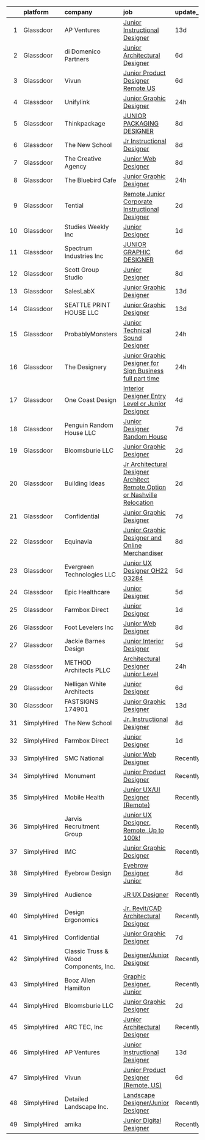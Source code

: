 

|    | platform    | company                               | job                                                                                                                                                                                                                                                                                                                                                                                                                                                                                                                                                                                                                                                                                                                                                                                                                                                                                                                                                                                 | update_time   | location             |
|---:|:------------|:--------------------------------------|:------------------------------------------------------------------------------------------------------------------------------------------------------------------------------------------------------------------------------------------------------------------------------------------------------------------------------------------------------------------------------------------------------------------------------------------------------------------------------------------------------------------------------------------------------------------------------------------------------------------------------------------------------------------------------------------------------------------------------------------------------------------------------------------------------------------------------------------------------------------------------------------------------------------------------------------------------------------------------------|:--------------|:---------------------|
|  1 | Glassdoor   | AP Ventures                           | [Junior Instructional Designer](https://www.glassdoor.com/partner/jobListing.htm?pos=130&ao=1136043&s=58&guid=000001834002c0cea9b83df76b068863&src=GD_JOB_AD&t=SR&vt=w&ea=1&cs=1_fb8f2263&cb=1663226266129&jobListingId=1008111195769&jrtk=3-0-1gd005g7hjcag801-1gd005g84kuhr800-510e4412f64d4353-)                                                                                                                                                                                                                                                                                                                                                                                                                                                                                                                                                                                                                                                                                 | 13d           | Remote               |
|  2 | Glassdoor   | di Domenico   Partners                | [Junior Architectural Designer](https://www.glassdoor.com/partner/jobListing.htm?pos=102&ao=1110586&s=58&guid=000001834002c0cea9b83df76b068863&src=GD_JOB_AD&t=SR&vt=w&ea=1&cs=1_278f56c9&cb=1663226266126&jobListingId=1008126041617&cpc=C17E88BEEFAF6676&jrtk=3-0-1gd005g7hjcag801-1gd005g84kuhr800-723fdd939c4b98c1--6NYlbfkN0Af7IH--f52cTUDwFMUanxXcd3NiV5wYJyzlyk1G5yREY5tH6gVYRJQFm0gt-AkvyOasr_qcNJy9IwTZqoB608R9agM9HWv_A-63Nt1MFNI5zKV3CRvddsTt_zh7WQi6QoxnvArYCuuUSD-cWn4gfh9KTxr5A8sRxkQI6Hmr_KMYxwf7eazVyKGl2JKpU9uu5zOpL8u1ClZAjtK39M-CRNzPuFa-BS8ffbNLF-vrFAkk7bMNb9CPXKADt40cKHM8RBQFS8SJcwXAflUcQbN_0iNu3v40pFzkMvrREeBbD7_usgfMp3z94GuXSDthGy7PCNkiGKoFEgTDwGwdtY8SODjrrNeu1_Td80BeC1c0boTzMu8XNnwcbqGMW4weIddDKdqNsbJV-GOlDDc_wuFQXu4NR7bpCWpoEj2OGHtZ7nfx98serKV9foPsJTYdvcIhSmhW-a6kb7rr7JJXGpt6VwJsesEvIsodjufdqui9FK8K4evL_4UZ5R4cZLdZGkbnwtusQM9vunhyg%3D%3D)                                                                                                | 6d            | Long Island City, NY |
|  3 | Glassdoor   | Vivun                                 | [Junior Product Designer  Remote  US ](https://www.glassdoor.com/partner/jobListing.htm?pos=117&ao=1136043&s=58&guid=000001834002c0cea9b83df76b068863&src=GD_JOB_AD&t=SR&vt=w&cs=1_a032a222&cb=1663226266128&jobListingId=1008127814402&jrtk=3-0-1gd005g7hjcag801-1gd005g84kuhr800-c9921c1d9ee7bd66-)                                                                                                                                                                                                                                                                                                                                                                                                                                                                                                                                                                                                                                                                               | 6d            | Oakland, CA          |
|  4 | Glassdoor   | Unifylink                             | [Junior Graphic Designer](https://www.glassdoor.com/partner/jobListing.htm?pos=109&ao=1110586&s=58&guid=000001834002c0cea9b83df76b068863&src=GD_JOB_AD&t=SR&vt=w&ea=1&cs=1_d3143496&cb=1663226266127&jobListingId=1008139904378&cpc=A8EA696C92E7776B&jrtk=3-0-1gd005g7hjcag801-1gd005g84kuhr800-3b9a1f7233cc47e8--6NYlbfkN0DvAcWfG7V1pHyva03dWBytnrLpUwozvI6r2yU4oYTle-YM2C6qRVHD-5icmi2FKSkuy2lbFGvxzXkftz9rpJybEB_E0yyoRmzNN00fazYmlULKeOB-W3J1fCe2XxchIao4pBVqzj6HrHya85PyitFOOZhF6IiNBJSlRHCWB0mExNl2-puJsEWc3eh9jU3qE94KHPOkamPmCeZILMH8q0xuxagcRv5W6V-w53zdD0fuTSxcPxqwcFpF0i4UPMkmHsWQ2ErGKFUi2im9xE7K-4zhKwR2bVV5KV_0tZ7FE7C8AafESdIpI2iPS3kL2SXUQ8ERqDAlXd5ui8J1kqRsMIta_8fBIQaGDHUGY8iewWznW0J5EYmRHjArlMIaFBvhgKjtZlNqb18N9qr5jAorqMLgy8ebw7SLw6ddPeOPmhbrNG-VqPuh8gvUrvjXNvqZpgg73SllsInmbDD-QgYUOaSS0hcMtoYV_fT1lvDJIfTDBTK2ip3F8naYa-SOWlijetSnvIpcynvO5A%3D%3D)                                                                                                      | 24h           | Portland, OR         |
|  5 | Glassdoor   | Thinkpackage                          | [JUNIOR PACKAGING DESIGNER](https://www.glassdoor.com/partner/jobListing.htm?pos=112&ao=1110586&s=58&guid=000001834002c0cea9b83df76b068863&src=GD_JOB_AD&t=SR&vt=w&ea=1&cs=1_796051ba&cb=1663226266128&jobListingId=1008120815731&cpc=9C2286EA3771AAF6&jrtk=3-0-1gd005g7hjcag801-1gd005g84kuhr800-dc8a50ed25998491--6NYlbfkN0AuM2h-FiZ6pxynkFwuURbyk3E40t-YBgtquBS1k8iiYKbZwF-gcUOp-YpCknliwipHRnu8VAtQjUHCW9hggfGl4hnlPlMkaZTH1o3s5IrnqRXB0KOXgk-5XhkOkeVkfyffUToh202prnM7r-Vi7fgzwiT1ev-hpx8-nYxdXwEEOiEBhrOWM8S-bnuM1RG2QTnvEc-sH-d5GXPJ-D8-8Ifj3fUC0ncmrDnaVD3_1Wa77lmaWn14Mzh1qirTS5WEmFIIQ1hGnSfoOFBVUKedWgDDrmK5-onXVgzXSbl1809kbEiYOctA4NdF6wrQJOjBW32unmwlvFwBuGCvy-DRZ6G2pz2u5dbAbgVym7mG4F2YCsDTCWa3lqaw_2LIr522w_38ZRLh6oyqf-g1vHcAubijyYoNQX6Nk32wzPCWOPniX_EK88fRcsgf3v3XE-CA-B1nwCC5w0hMkJXJY36DDXomH8dcFVrZPK08V3YiOpC-sjeAx21a9UGkTizjwhdDYk8%3D)                                                                                                                  | 8d            | New York, NY         |
|  6 | Glassdoor   | The New School                        | [Jr  Instructional Designer](https://www.glassdoor.com/partner/jobListing.htm?pos=120&ao=1136043&s=58&guid=000001834002c0cea9b83df76b068863&src=GD_JOB_AD&t=SR&vt=w&cs=1_f1ec4e28&cb=1663226266128&jobListingId=1008121419224&jrtk=3-0-1gd005g7hjcag801-1gd005g84kuhr800-f08635938d8975d4-)                                                                                                                                                                                                                                                                                                                                                                                                                                                                                                                                                                                                                                                                                         | 8d            | Remote               |
|  7 | Glassdoor   | The Creative Agency                   | [Junior Web Designer](https://www.glassdoor.com/partner/jobListing.htm?pos=103&ao=1110586&s=58&guid=000001834002c0cea9b83df76b068863&src=GD_JOB_AD&t=SR&vt=w&ea=1&cs=1_f070e41b&cb=1663226266126&jobListingId=1008122117450&cpc=F1F9710DED3F09F8&jrtk=3-0-1gd005g7hjcag801-1gd005g84kuhr800-07de29c15e1b71f5--6NYlbfkN0CvahHJL5dpwIe5nlYo2UZJB8CTXAEl9vJAxrd3EfdRQRDXMdttjz6p2wIFQHy-ikY5HQoD1oHYAiAXQLBDYqWRHqBXiX7PHw_EVYOTefVmqgQrXIkbNhJUSs-OmbVuz8nyNude4TWYWK73T9uHxG1FoKMezYAVWTGz50PbTvAD2NIuyzBBAE9QGTc7B51kAjsOdPAvb1obN0GizHpUNT5szsUChWVu3FEJTLHy18YGcJ-erZDm01eczXNZJK1FYWlLR3f8ZtiL5LF2T8yJwFItqCoKWs-5vd1SnR7gKa9tYK_otIUdTvO6YGNxBcNOmLUKdIm7YIX3e2eqiP1bynD1eALctROLdFUFYLIZ9sR667Spvj8QCt9NHkxia0jZtdHgpuPRlTVwT1oe8na9V8kXvHeSccDrX6SA6sObarKRuzt4iWMFBZrBuLAQEYG_hrGY8I69SAp5ewgRGecSYvqhe2YGXEIQl83B3H8vw5CQCRZkNYJ00mpMXB9OJmH1V6w%3D)                                                                                                                        | 8d            | Fort Collins, CO     |
|  8 | Glassdoor   | The Bluebird Cafe                     | [Junior Graphic Designer](https://www.glassdoor.com/partner/jobListing.htm?pos=124&ao=1136043&s=58&guid=000001834002c0cea9b83df76b068863&src=GD_JOB_AD&t=SR&vt=w&ea=1&cs=1_e1a0341f&cb=1663226266129&jobListingId=1008141256941&jrtk=3-0-1gd005g7hjcag801-1gd005g84kuhr800-cb97cd8353b259a9-)                                                                                                                                                                                                                                                                                                                                                                                                                                                                                                                                                                                                                                                                                       | 24h           | Charlotte, NC        |
|  9 | Glassdoor   | Tential                               | [Remote Junior Corporate Instructional Designer](https://www.glassdoor.com/partner/jobListing.htm?pos=114&ao=1110586&s=58&guid=000001834002c0cea9b83df76b068863&src=GD_JOB_AD&t=SR&vt=w&ea=1&cs=1_26568e7e&cb=1663226266128&jobListingId=1008134985399&cpc=2CAED5C921A5F994&jrtk=3-0-1gd005g7hjcag801-1gd005g84kuhr800-81c0bbf3eb003aed--6NYlbfkN0D_VUMocHtM7-M2l7xhQCiQST1RW5dQjS02UsWe7tYaNAZWZWTzZ6bpJTAOxr1kLZpYfusl-8-EKeHJg1InNYYfsTHb6Q1E4ISlIRK5P81rQB7HANRPt4gbB69OyZYRMBhTrLUME20y2AaGxclPWQyzs1xb-4HhCvITK9PxcsgCR3pOYwBeWHOk08JxWufRYOn8-BpU4G4uKXS6HO4GRyXNXaNiaDAasCaby_PYAGa3BVfTIiSkeK1zH8jhRwHDadQlkjXwVSWw-A8G6IRN9pt20O73mW_shJ5oo8NxSAZpNnxpsoGTCpnTshiIYT4AzhFgnFAYMgvWpLwGpjycHWdNS-3Pemj8EQp-0ObT4kpd-wMb3QjYJluTngCinZeCLidgPqhqi6zcVYrP1Akq5s10xSnBlzIoux-PBE8azzyxG63AqVP6M7-c_Vq5XfQks6e0gE4tY2n30uHyX_NjJ_nIyUdDUCDrT7aBvmPdoJi-IXBA4u0bfDBpp_Vih4gCVakev7oG6uBHZg%3D%3D)                                                                               | 2d            | Remote               |
| 10 | Glassdoor   | Studies Weekly Inc                    | [Junior Designer](https://www.glassdoor.com/partner/jobListing.htm?pos=108&ao=1110586&s=58&guid=000001834002c0cea9b83df76b068863&src=GD_JOB_AD&t=SR&vt=w&ea=1&cs=1_81a001ae&cb=1663226266127&jobListingId=1008136717473&cpc=6BF42D0955AE9A34&jrtk=3-0-1gd005g7hjcag801-1gd005g84kuhr800-2bf1969aa540492b--6NYlbfkN0Dt2g86XSVjTevQ7HMlm2iF8Ss5tdvlDfqsVlmrRR7X6HytLEG4abhkpyRamqrpdVI7U76nhur3WsjegKavzSImk9ujNyZXjL81EML7ercubbTfiPKobiQZJPUWZSXPqFTYdDtVYAPzjF4_PxlM_jEOCEgBN5SAY1xvRJMPtLYcSBs8lYJQjwnWioM21ltf15vHlmnj9CEnvFiIgphefUlYdzUx5Azr98RVudi_-JUloh3SkqCgVyrlFqUviDavpRnSJzWF7SOyWZVlgKZgoq3BdxoLMy_fnvp8bU0b1DpVXX2Ivsq3hUp9IJ173UkKJF98e84dkoAO_NV271fVot3It7FVtyOOXxyAAKyWkpTgSHsZ0473ppBfFs1_tDmE5t8a-e9Fp6PPqL1f9Cyfo_xRTl1RB14pWt3ExZTsQczexV1XmQhWtSWiW-Fn-p39mT6FVhbW77d8SKPm-N4Rv60wMjtioaAXuv2Cxt9oea1MkmcUM9k7ZQfaBK1yYmLfepWi6iWNCrPuBw%3D%3D)                                                                                                              | 1d            | Orem, UT             |
| 11 | Glassdoor   | Spectrum Industries Inc               | [JUNIOR GRAPHIC DESIGNER](https://www.glassdoor.com/partner/jobListing.htm?pos=119&ao=1136043&s=58&guid=000001834002c0cea9b83df76b068863&src=GD_JOB_AD&t=SR&vt=w&ea=1&cs=1_d7a216d9&cb=1663226266128&jobListingId=1008127127096&jrtk=3-0-1gd005g7hjcag801-1gd005g84kuhr800-245c7a8aade1c99b-)                                                                                                                                                                                                                                                                                                                                                                                                                                                                                                                                                                                                                                                                                       | 6d            | Remote               |
| 12 | Glassdoor   | Scott Group Studio                    | [Junior Designer](https://www.glassdoor.com/partner/jobListing.htm?pos=105&ao=1110586&s=58&guid=000001834002c0cea9b83df76b068863&src=GD_JOB_AD&t=SR&vt=w&ea=1&cs=1_dafb02a5&cb=1663226266127&jobListingId=1008120859273&cpc=020BE1DDE5A95971&jrtk=3-0-1gd005g7hjcag801-1gd005g84kuhr800-c33eb389315ae35b--6NYlbfkN0APToHrk7ILONyRglvlT3LJMO76dZGJsKlG8WQjsY8CqyctU8l7pwUlHkyfYabSkYDOmnMjf0QT9HRTVV_6ki-IZ_BN-0Ac1ZxuFKLomMGASKNTjpKeUSxcF2bk1jDDJF2rrAz51aTWMXksSMvMaD2MOB55gLd85Xt3HXjLU4v7mLcW41IQ3PYvUjk06RW6moblRF7BEolOZO6GJnqKFyOx0omDzKmoBbFX8SKLGquKW6d2boswuAO2DB8KWez5XC-o44NoVIjszENMMkcKkY6qE8ZL71ESHqRwFSUtCjdJ8xyN8-hOzn-oyn-dp2nDaiqpEthm1oiWAK-8-AwTGUFWPmTmlRv7C9O8F34QgDnU_jOvXi6Tt9myA6Fy5qROYyqfFtSZ6HvvOdINIUCRxXUcPlp-RzXhEo8GGSJCQ-GiKam6PwUxIQm-M2A6v10kBVSs-FBt9Iqh3PG4UhL2JLb1lixtUl55I_fsUm5K5Fy4jfXpzHkZPjC8wCSzvPXaPUk%3D)                                                                                                                            | 8d            | Grand Rapids, MI     |
| 13 | Glassdoor   | SalesLabX                             | [Junior Graphic Designer](https://www.glassdoor.com/partner/jobListing.htm?pos=107&ao=1110586&s=58&guid=000001834002c0cea9b83df76b068863&src=GD_JOB_AD&t=SR&vt=w&cs=1_28d9ae69&cb=1663226266127&jobListingId=1008111579607&cpc=C891152315FA1AD8&jrtk=3-0-1gd005g7hjcag801-1gd005g84kuhr800-e908962a8703a28d--6NYlbfkN0AZhccrYCUSJlZEde1UnGXnwlG1V9FU8luw-eezWnVYr5cEIZbxF0ud2TiQradMyDYAhjUuZdU-Jc6KDrNnXGt0luj4X9eLCFruo8XOurAzNfkw5TKDUy8_2DXlF_UuK3XC5Jdc8AGJshFzDUJNXv15OVNeEv33cNdPQ9245r-wmXF-LAyKzaSgDOkJJkn72g1SKo_aI-Nm7bEWvC2A1wr5r86IlzG79lp8LAy2SqR__rLrvb4uYt8UkXk4j9sK75BkFSJAa5_AMIElEApUN26suh4V8ORq20Wf95sHEuYAj4n1y3raBeF_WwFPbCWCLIWKGHWHSLBNKOa7jWzAp6X03GL1GDyo2Ce3ichjF3BotAyIft1n3h4Zzbv0CLGVnXlTO0IGrEA2QIfPtvoj0sxiRhKTh626frVy_8lq373eOZrK0_zxQlzY)                                                                                                                                                                                                       | 13d           | Austin, TX           |
| 14 | Glassdoor   | SEATTLE PRINT HOUSE  LLC              | [Junior Graphic Designer](https://www.glassdoor.com/partner/jobListing.htm?pos=126&ao=1136043&s=58&guid=000001834002c0cea9b83df76b068863&src=GD_JOB_AD&t=SR&vt=w&ea=1&cs=1_3dc217db&cb=1663226266129&jobListingId=1008112097268&jrtk=3-0-1gd005g7hjcag801-1gd005g84kuhr800-e43a1c8691bf5b8a-)                                                                                                                                                                                                                                                                                                                                                                                                                                                                                                                                                                                                                                                                                       | 13d           | Kent, WA             |
| 15 | Glassdoor   | ProbablyMonsters                      | [Junior Technical Sound Designer](https://www.glassdoor.com/partner/jobListing.htm?pos=122&ao=1136043&s=58&guid=000001834002c0cea9b83df76b068863&src=GD_JOB_AD&t=SR&vt=w&cs=1_bfef4e69&cb=1663226266128&jobListingId=1008140385415&jrtk=3-0-1gd005g7hjcag801-1gd005g84kuhr800-f3beb6d3f2e606d8-)                                                                                                                                                                                                                                                                                                                                                                                                                                                                                                                                                                                                                                                                                    | 24h           | Bellevue, WA         |
| 16 | Glassdoor   | The Designery                         | [Junior Graphic Designer for Sign Business  full part time ](https://www.glassdoor.com/partner/jobListing.htm?pos=129&ao=1136043&s=58&guid=000001834002c0cea9b83df76b068863&src=GD_JOB_AD&t=SR&vt=w&ea=1&cs=1_b4a3a072&cb=1663226266129&jobListingId=1008139151276&jrtk=3-0-1gd005g7hjcag801-1gd005g84kuhr800-f5b1ad7c802f5dc7-)                                                                                                                                                                                                                                                                                                                                                                                                                                                                                                                                                                                                                                                    | 24h           | Saint Louis, MO      |
| 17 | Glassdoor   | One Coast Design                      | [Interior Designer Entry Level or Junior Designer](https://www.glassdoor.com/partner/jobListing.htm?pos=127&ao=1136043&s=58&guid=000001834002c0cea9b83df76b068863&src=GD_JOB_AD&t=SR&vt=w&ea=1&cs=1_e8874bbb&cb=1663226266129&jobListingId=1008130937120&jrtk=3-0-1gd005g7hjcag801-1gd005g84kuhr800-4039fd3d11b810b1-)                                                                                                                                                                                                                                                                                                                                                                                                                                                                                                                                                                                                                                                              | 4d            | Summerville, SC      |
| 18 | Glassdoor   | Penguin Random House LLC              | [Junior Designer  Random House](https://www.glassdoor.com/partner/jobListing.htm?pos=121&ao=1136043&s=58&guid=000001834002c0cea9b83df76b068863&src=GD_JOB_AD&t=SR&vt=w&cs=1_e42ca410&cb=1663226266128&jobListingId=1008124069822&jrtk=3-0-1gd005g7hjcag801-1gd005g84kuhr800-1ef7214d671a54b0-)                                                                                                                                                                                                                                                                                                                                                                                                                                                                                                                                                                                                                                                                                      | 7d            | New York, NY         |
| 19 | Glassdoor   | Bloomsburie LLC                       | [Junior Graphic Designer](https://www.glassdoor.com/partner/jobListing.htm?pos=116&ao=1136043&s=58&guid=000001834002c0cea9b83df76b068863&src=GD_JOB_AD&t=SR&vt=w&ea=1&cs=1_deacb6b0&cb=1663226266128&jobListingId=1008134219433&jrtk=3-0-1gd005g7hjcag801-1gd005g84kuhr800-93564ec7af68bf52-)                                                                                                                                                                                                                                                                                                                                                                                                                                                                                                                                                                                                                                                                                       | 2d            | Remote               |
| 20 | Glassdoor   | Building Ideas                        | [Jr  Architectural Designer Architect Remote Option or Nashville Relocation](https://www.glassdoor.com/partner/jobListing.htm?pos=113&ao=1110586&s=58&guid=000001834002c0cea9b83df76b068863&src=GD_JOB_AD&t=SR&vt=w&ea=1&cs=1_db6a2891&cb=1663226266128&jobListingId=1008134178823&cpc=FB7E4A1762AE5BEC&jrtk=3-0-1gd005g7hjcag801-1gd005g84kuhr800-61d06ab93273de58--6NYlbfkN0BoeN8o2TtYIymYcGb3iHz_h7Kekt3ZVqOBcUvSGCcqpYBn9xoKzByUEQl537m4kFl9j6qXbFIEYkv9yFgCuD6ffc5Druul5XplJxm5k6nWwXfdMKHVFvSy1098ln388XxBdLbN3G7DuGmEIfXiPlGguTxIW-4aPDTV-37RUWhanNr9LDOy2raBfF9ktvDCndCZj_dhCLNOuFFJ823jVdEFDJt8ng57-9pCbg4WiQLHWutjEpeGcOIKCJWU_2PwfwWuHx30eGLil041c1-BRl1qQEmArJrby6p3FkHk7wxiDxNbirqdPtFDt6VtWMHlcqZ-ooK2Jvpi0U6Jv9AjxC1DmTNXx8nuodppi0Nksz71KLLQKqReoROUCPg3ANpdCL7Gcbm70T6oMEAXBdZBmpA3KWulZz3I3m_qYL32vOKvTz1Y4846MMMZOexKk300XGpLNd9SvcvjniEj3Dw9tC0Lo9NqLpaUkg2aDi1NLfU-3ZwKXPcRYPIhZUbQnKCNcRAchLjxFMLNfunskgyva0wbI7QNHoxmsvsLmBVm1p4abLPtqkniLw9i3Lqc7erjnwA%3D) | 2d            | Remote               |
| 21 | Glassdoor   | Confidential                          | [Junior Graphic Designer](https://www.glassdoor.com/partner/jobListing.htm?pos=101&ao=1110586&s=58&guid=000001834002c0cea9b83df76b068863&src=GD_JOB_AD&t=SR&vt=w&ea=1&cs=1_753723ac&cb=1663226266126&jobListingId=1008123210648&cpc=8795CF9063CD573D&jrtk=3-0-1gd005g7hjcag801-1gd005g84kuhr800-1c9bcc33ad70421a--6NYlbfkN0AmqJ7AeIJ-lTJls7-mD9_KSTPy0ij-obPvjuKKTWlFkFGwi8c4YOI6u9tlvvE_CANVAuYsa4MGbQCoUNwgazspWIyOIgvYTkzgxQCewe3cHs7vwCiBJEq8D-jmXSC9bk0IAR38RyOs8EEjSoQbt_Yqe5zWg8lIwNIaAsrPXdWpz1b6XpT0vlrd8EOasXuCXJgqBWZ9Ip8Va1F5oJBs9OcNaMOkJv0h2KD7htPeWlaq-5hKf9b5Ri8mxmRfomAJXjvBeuwH0XMkGffeWmWrG9gfVVu7xn2VmDWiXh9cSkFcMSTehkKeH2pW3hlTXii2_EEShUvA0cBJdPfkQsylnOiS24lGxKCIqt82HnLQNdERDRkqmntRqkS_fvAhZwG2_fcVjIPJgqFedS97GRlha5D8xfGWfWQS-4KNrTj9mudTlTDtS3hfuLa_6vWrihB1OfRXgwQyrG8aPSZCKmr8fTvgE2_yKSNM1V0P35btqr_7pYE65apSOKfsT07IDgWDUy0%3D)                                                                                                                    | 7d            | Remote               |
| 22 | Glassdoor   | Equinavia                             | [Junior Graphic Designer and Online Merchandiser](https://www.glassdoor.com/partner/jobListing.htm?pos=125&ao=1136043&s=58&guid=000001834002c0cea9b83df76b068863&src=GD_JOB_AD&t=SR&vt=w&ea=1&cs=1_0fe8493a&cb=1663226266129&jobListingId=1008120635863&jrtk=3-0-1gd005g7hjcag801-1gd005g84kuhr800-afe90b758bbcba7a-)                                                                                                                                                                                                                                                                                                                                                                                                                                                                                                                                                                                                                                                               | 8d            | Watertown, CT        |
| 23 | Glassdoor   | Evergreen Technologies  LLC           | [Junior UX Designer   OH22 03284](https://www.glassdoor.com/partner/jobListing.htm?pos=123&ao=1136043&s=58&guid=000001834002c0cea9b83df76b068863&src=GD_JOB_AD&t=SR&vt=w&ea=1&cs=1_e9061e22&cb=1663226266129&jobListingId=1008129836190&jrtk=3-0-1gd005g7hjcag801-1gd005g84kuhr800-a4ce635c999b00c5-)                                                                                                                                                                                                                                                                                                                                                                                                                                                                                                                                                                                                                                                                               | 5d            | Cincinnati, OH       |
| 24 | Glassdoor   | Epic Healthcare                       | [Junior Designer](https://www.glassdoor.com/partner/jobListing.htm?pos=118&ao=1136043&s=58&guid=000001834002c0cea9b83df76b068863&src=GD_JOB_AD&t=SR&vt=w&ea=1&cs=1_11ae85c2&cb=1663226266128&jobListingId=1008129710383&jrtk=3-0-1gd005g7hjcag801-1gd005g84kuhr800-850e7574a158adf7-)                                                                                                                                                                                                                                                                                                                                                                                                                                                                                                                                                                                                                                                                                               | 5d            | Lakewood, NJ         |
| 25 | Glassdoor   | Farmbox Direct                        | [Junior Designer](https://www.glassdoor.com/partner/jobListing.htm?pos=115&ao=1136043&s=58&guid=000001834002c0cea9b83df76b068863&src=GD_JOB_AD&t=SR&vt=w&ea=1&cs=1_88b2945f&cb=1663226266128&jobListingId=1008136843299&jrtk=3-0-1gd005g7hjcag801-1gd005g84kuhr800-eb42d8d80e0c2de0-)                                                                                                                                                                                                                                                                                                                                                                                                                                                                                                                                                                                                                                                                                               | 1d            | Remote               |
| 26 | Glassdoor   | Foot Levelers Inc                     | [Junior Web Designer](https://www.glassdoor.com/partner/jobListing.htm?pos=111&ao=1110586&s=58&guid=000001834002c0cea9b83df76b068863&src=GD_JOB_AD&t=SR&vt=w&ea=1&cs=1_db97f84a&cb=1663226266128&jobListingId=1008120835340&cpc=A0032DE20586B9BD&jrtk=3-0-1gd005g7hjcag801-1gd005g84kuhr800-5f7c7dcd0cefb2d5--6NYlbfkN0AIkon2q1iM7WWajOw_YocZv0AglawGRnh4nbjyecUpCf0ItyKuCn269hkiBevR9MaUgYBzxQe8HUmv8yeUKE9g9D6OF8koDA9UdYupZKAQ66JLBMukpV4SMT3DaRDUuzSiNcnmcEbxPlYTlRTW6uO3Z6NNdEfRhVvtu7AvYIJ2MJ-sa_q_VNistrSU67o60d-pkSlQjXA1LS7eOjSmp4AJp8T-SYmqtumzqWjkddHz5dl-hBnugKM5ucdwPA89E9ObaBs_r_d6O0eRisyaf37tNvPzDdGOwsEMHklkeQRmoUdiBLEUa5MR9sx0L5W5-4RCSipraX6L5ap-My9gqkEJzY2aK2etw5FvneaRDkxSHWxIZUkh5AvmLbCWQ3cOPYzEZ2EotmkkuVDbOa0IOr53Lu3ESSRYrVbJlK6FnGCZmhI-UKwUDIctil7dbzirqYe2NM_6gdtsCsBdpnpDZlHFQR1Oj4eufNMdHDZ7FuJb_PcCbOYSagsCD4BnxGR_xNM%3D)                                                                                                                        | 8d            | Roanoke, VA          |
| 27 | Glassdoor   | Jackie Barnes Design                  | [Junior Interior Designer](https://www.glassdoor.com/partner/jobListing.htm?pos=110&ao=1110586&s=58&guid=000001834002c0cea9b83df76b068863&src=GD_JOB_AD&t=SR&vt=w&ea=1&cs=1_89b090e7&cb=1663226266128&jobListingId=1008129647190&cpc=AF1E4A3695F490BE&jrtk=3-0-1gd005g7hjcag801-1gd005g84kuhr800-22e8ee33ed60ebfb--6NYlbfkN0BTQLRLv2VnRQAxtv8GvUXMBCq9XJIqPqrleVBsIv4w4btwGQnxUjmEw7N3M3GAxJQ3uDMhrcpOFUXwKKjoCJJSd8dlhLHR2z6uSYRz95T-R2UVI8kdwAjUxGIH_-0VX981d1utcl0EVo1tsqr3ICf9SOU4Rler9Xm7Padps0OPPYCqkE1cDFqptOxfYiskpza46NnEGaxyOoBG4DvCvemncRdySDkdy-BmyHwLU2Lu6l6gah8zF74vOqXsw6CBGg3_lD8i7Y7qxO-udbHk4VPZCaDMe4_SglIfd_Y1Q_qyKhmzR5WUcCZcKGe4HqOZKLDlAxWENEknthonHYucCcaZ8IDU2FgGRbk9tUeYTPdkw4bnwNRE5_0p4nJLKVWi2AEoNVnZ_SynjywpWiCkEXiEk6YZMc8qGXhHtjGisrvDo-jlQqkunCznvb8R27Up0r45xo6QAsjZPyxSUeKGuIVCHI8y46msdoG_E_6KPe-fqdlD8jOXhG95uEJ60VBAUUA%3D)                                                                                                                   | 5d            | Cincinnati, OH       |
| 28 | Glassdoor   | METHOD Architects  PLLC               | [Architectural Designer   Junior Level](https://www.glassdoor.com/partner/jobListing.htm?pos=106&ao=1110586&s=58&guid=000001834002c0cea9b83df76b068863&src=GD_JOB_AD&t=SR&vt=w&ea=1&cs=1_71110fcc&cb=1663226266127&jobListingId=1008139477616&cpc=3E251C7E648E8D76&jrtk=3-0-1gd005g7hjcag801-1gd005g84kuhr800-730ea9e80ff0cf51--6NYlbfkN0CO3DEfAY9A68AIVwcxeRGvQUfeLcLgbZIyCfLEHxv2SRUguGQXX01tauBnKbwiJi-mHO_UVKTkaEtvjwLDJXQBP8NX98HXR7Y9Hqd4iEpvUiBi889aqHccLsf8k9cG59role7ayPcH8Lblwp_e1HrzlBEh1TvVLBefB7FVEAGoDpuvBLIDoDFg-Xf0o1e2kbvn2OqxUKRtHcnm2Tc3XOo0_QVelAFbh42MkZQbJqOpGawYC95FnuGJhIL1uyZnYT1uCdNrof4UPgN9AtJ09wQo4M5mZNPzqCs2iRpWlp_i0QjF8lQ86XT3QgTVX0ObKNsfW5bN7qEgOSno6Q-oM4Btw6bRwRisIoBMxfGGbR4mdykMtOQTGOAJK_AwlFqsZFDvYAANL6Qz94kmrb9hN8-R-tnE1qTuf6XUvU04x4-o2eDBBzBh4ftOgUJtasq66pJYzLAo6dXVxIrpzagLRlFDgsHpBvAdGklf1tdiZvLsAk03YxLfhSglDHkOUg7M0gzegGPb7A9Edw%3D%3D)                                                                                        | 24h           | New York, NY         |
| 29 | Glassdoor   | Nelligan White Architects             | [Junior Designer](https://www.glassdoor.com/partner/jobListing.htm?pos=104&ao=1110586&s=58&guid=000001834002c0cea9b83df76b068863&src=GD_JOB_AD&t=SR&vt=w&ea=1&cs=1_51bb064b&cb=1663226266126&jobListingId=1008126460903&cpc=5F655C736EBE388B&jrtk=3-0-1gd005g7hjcag801-1gd005g84kuhr800-4e4c53329fb702b3--6NYlbfkN0CO9oHzDiMXLt88Q8DjTxX4j0Mret2ADvA73sESdC6uOFyT44sA3kyfqcNFpxa3glRgl7mNUEl9Wgw4MTwtV8X1L5TCaxjEbrH-0g4x86GoBepjgB3_q6Y0giZCad4h49BZ0tgAJmMLzx2Z8O7OdXP2E5fsnSI8AodsKrdmZ-CbHdybP8ZZFz_UniKyDtDaT2tuQHVo6kNc0_fdpBBbPwPTLEYS3sXR2ZTuwz4XvoWLdEIE_8GQAs4Kss_VmS9bR9MYF1E7B3rpMb3AUsWrE72B-YyJf-gOoSyar54O9K6ao9bTv2vmtvhUr5sRvZ4CVe8t0aP4hoxM1SWEIXZuvdP-fQtaY5tz8GTcTuE_85IdEH1xZfuOklXX3MQ39dJhgzicmIbSPFCf_a-ao3oA_w03tBBlaqIV3kwtyAy6Ac1sTkkC0C5Q9tR16NollJ9uEE1FfuFqmrJiGY5H5aOJYlNhL0MVH5yDxEfKyGaKLrG-ugx97wJ7I2bVOH81aeuPDzo%3D)                                                                                                                            | 6d            | New York, NY         |
| 30 | Glassdoor   | FASTSIGNS  174901                     | [Junior Graphic Designer](https://www.glassdoor.com/partner/jobListing.htm?pos=128&ao=1136043&s=58&guid=000001834002c0cea9b83df76b068863&src=GD_JOB_AD&t=SR&vt=w&ea=1&cs=1_a6e7c5bc&cb=1663226266129&jobListingId=1008111377515&jrtk=3-0-1gd005g7hjcag801-1gd005g84kuhr800-c2fb0d75a2e5b847-)                                                                                                                                                                                                                                                                                                                                                                                                                                                                                                                                                                                                                                                                                       | 13d           | Boca Raton, FL       |
| 31 | SimplyHired | The New School                        | [Jr. Instructional Designer](https://www.simplyhired.com/job/nb_9hXsOjR7gDQjD9zH_gHGiOWc3nCqGXTNsyYe-TGNDFOrmTc_OLw?q=junior+designer)                                                                                                                                                                                                                                                                                                                                                                                                                                                                                                                                                                                                                                                                                                                                                                                                                                              | 8d            | Remote               |
| 32 | SimplyHired | Farmbox Direct                        | [Junior Designer](https://www.simplyhired.com/job/ftiGgyilJiWHDF0M6BRhWOYWotOKcJky7BwarmkzEemQyKE5rpouxg?q=junior+designer)                                                                                                                                                                                                                                                                                                                                                                                                                                                                                                                                                                                                                                                                                                                                                                                                                                                         | 1d            | Remote               |
| 33 | SimplyHired | SMC National                          | [Junior Web Designer](https://www.simplyhired.com/job/RMSyTHCNDHngLDHLjqCZo1is4rT74zJaEtTa6KqXt84XFvyzLNbgHw?q=junior+designer)                                                                                                                                                                                                                                                                                                                                                                                                                                                                                                                                                                                                                                                                                                                                                                                                                                                     | Recently      | Roseville, CA        |
| 34 | SimplyHired | Monument                              | [Junior Product Designer](https://www.simplyhired.com/job/zeN9YpatO9K8WxNwfrTYGguhibeSZT1zk-8SOd3Mq7fqlQl9-e6JEA?q=junior+designer)                                                                                                                                                                                                                                                                                                                                                                                                                                                                                                                                                                                                                                                                                                                                                                                                                                                 | Recently      | New York, NY         |
| 35 | SimplyHired | Mobile Health                         | [Junior UX/UI Designer (Remote)](https://www.simplyhired.com/job/mlVdahn8FjO62I5x3mZ2d_XAvtoB0Q8szhCMLax2laGAPJg_zjkWOA?q=junior+designer)                                                                                                                                                                                                                                                                                                                                                                                                                                                                                                                                                                                                                                                                                                                                                                                                                                          | Recently      | New York, NY         |
| 36 | SimplyHired | Jarvis Recruitment Group              | [Junior UX Designer, Remote, Up to 100k!](https://www.simplyhired.com/job/9TIwfbbBMvu6e1PGd_zEtxbE44msb7rEV_OOxRXzCWRI5XL5i-fSJg?q=junior+designer)                                                                                                                                                                                                                                                                                                                                                                                                                                                                                                                                                                                                                                                                                                                                                                                                                                 | Recently      | New York State       |
| 37 | SimplyHired | IMC                                   | [Junior Graphic Designer](https://www.simplyhired.com/job/q11ugwCq0r9_HNrj39reIR-RYMGNAajNfcJjDWikoU0_FpmVSAAEWA?q=junior+designer)                                                                                                                                                                                                                                                                                                                                                                                                                                                                                                                                                                                                                                                                                                                                                                                                                                                 | Recently      | Remote               |
| 38 | SimplyHired | Eyebrow Design                        | [Eyebrow Designer Junior](https://www.simplyhired.com/job/Drn8fkxpZN5qzge7EU8YnwLDQHcy4fiM5nfYsnbA5VrT_0BYwRAKDA?q=junior+designer)                                                                                                                                                                                                                                                                                                                                                                                                                                                                                                                                                                                                                                                                                                                                                                                                                                                 | 8d            | Coral Gables, FL     |
| 39 | SimplyHired | Audience                              | [JR UX Designer](https://www.simplyhired.com/job/uSScsrcTnIA8lJjfMFqGCXHJp_ebSXt9bJqmJSpcDDD9m7-NKwOw-w?q=junior+designer)                                                                                                                                                                                                                                                                                                                                                                                                                                                                                                                                                                                                                                                                                                                                                                                                                                                          | Recently      | Salt Lake City, UT   |
| 40 | SimplyHired | Design Ergonomics                     | [Jr. Revit/CAD Architectural Designer](https://www.simplyhired.com/job/vALSwbc074iJ6CuqZVpoNo7oxSbm0chbGHQEoIWHTRW4m4zjbnB2iA?q=junior+designer)                                                                                                                                                                                                                                                                                                                                                                                                                                                                                                                                                                                                                                                                                                                                                                                                                                    | Recently      | Fall River, MA       |
| 41 | SimplyHired | Confidential                          | [Junior Graphic Designer](https://www.simplyhired.com/job/KigLkjTejebvxJ97pec1Qe7VV_yaoMPoYGWSiWF_-l1MDhchAM3Sng?q=junior+designer)                                                                                                                                                                                                                                                                                                                                                                                                                                                                                                                                                                                                                                                                                                                                                                                                                                                 | 7d            | Remote               |
| 42 | SimplyHired | Classic Truss & Wood Components, Inc. | [Designer/Junior Designer](https://www.simplyhired.com/job/FGqsakCnujAqK9zJ0Rb0LjxcM6RXSGOEWIGiN4Zx0Ovay5aTpq7k7Q?q=junior+designer)                                                                                                                                                                                                                                                                                                                                                                                                                                                                                                                                                                                                                                                                                                                                                                                                                                                | Recently      | Clarksville, IN      |
| 43 | SimplyHired | Booz Allen Hamilton                   | [Graphic Designer, Junior](https://www.simplyhired.com/job/5hVBVJV2bA0Piq5AopNthWHXza0j8w7lIioD9zMTh1l2ZDc7rGb-bw?q=junior+designer)                                                                                                                                                                                                                                                                                                                                                                                                                                                                                                                                                                                                                                                                                                                                                                                                                                                | Recently      | Maxwell AFB, AL      |
| 44 | SimplyHired | Bloomsburie LLC                       | [Junior Graphic Designer](https://www.simplyhired.com/job/Y6Tf6HTcW-1tqVaZA_G7uyoFitasgtGCKUADDVOVSYTsIOcZ5DExWA?q=junior+designer)                                                                                                                                                                                                                                                                                                                                                                                                                                                                                                                                                                                                                                                                                                                                                                                                                                                 | 2d            | Remote               |
| 45 | SimplyHired | ARC TEC, Inc                          | [Junior Architectural Designer](https://www.simplyhired.com/job/0lu83gZFuzlHotdySkF2nAHS8GMFU4BBRRJMUVpCdR9kbvAh_IfnZg?q=junior+designer)                                                                                                                                                                                                                                                                                                                                                                                                                                                                                                                                                                                                                                                                                                                                                                                                                                           | Recently      | San Jose, CA         |
| 46 | SimplyHired | AP Ventures                           | [Junior Instructional Designer](https://www.simplyhired.com/job/rvoXQQmfmR0IroeH273UGyrl8D0PZz-41l2WnnPTiC4UPTEcA-fnqA?q=junior+designer)                                                                                                                                                                                                                                                                                                                                                                                                                                                                                                                                                                                                                                                                                                                                                                                                                                           | 13d           | Remote               |
| 47 | SimplyHired | Vivun                                 | [Junior Product Designer (Remote, US)](https://www.simplyhired.com/job/0dWCQaRSJI3jaECARSLSc00Sz_iBTm8318XSY40eqUDCGf37JMsg8A?q=junior+designer)                                                                                                                                                                                                                                                                                                                                                                                                                                                                                                                                                                                                                                                                                                                                                                                                                                    | 6d            | Oakland, CA          |
| 48 | SimplyHired | Detailed Landscape Inc.               | [Landscape Designer/Junior Designer](https://www.simplyhired.com/job/EhrppFcRWarkccNr432EF5vxGN_NA1B3Nc5BP9BEXyp3UN7zsWfsOg?q=junior+designer)                                                                                                                                                                                                                                                                                                                                                                                                                                                                                                                                                                                                                                                                                                                                                                                                                                      | Recently      | Fort Collins, CO     |
| 49 | SimplyHired | amika                                 | [Junior Digital Designer](https://www.simplyhired.com/job/5AxT3_koWZDVb7XHG22Y5-b0g_0NR-uoGMpug4-GcPvA7Nflv0-DoQ?q=junior+designer)                                                                                                                                                                                                                                                                                                                                                                                                                                                                                                                                                                                                                                                                                                                                                                                                                                                 | Recently      | Brooklyn, NY         |